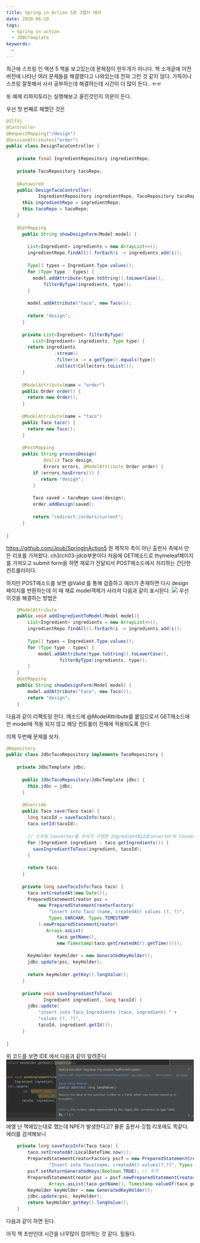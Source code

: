 ```yaml
---
title: Spring in Action 5판 3챕터 에러 
date: 2020-06-10
tags:
  - Spring in action
  - JDBCTemplate
keywords:
  -
---
```


최근에 스프링 인 액션 5 책을 보고있는데 문제점이 한두개가 아니다. 책 소개글에 이전 버전에 나타난 여러 문제들을 해결했다고
나와있는데 전혀 그런 것 같지 않다. 가뜩이나 스프링 잘못해서 사서 공부하는데 해결하는데 시간이 더 많이 든다.. ㅠㅠ

또 예제 리파지토리는 실행해보고 올린것인지 의문이 든다. 

우선 첫 번째로 헤맸던 것은
```java
@Slf4j
@Controller
@RequestMapping("/design")
@SessionAttributes("order")
public class DesignTacoController {

	private final IngredientRepository ingredientRepo;
	
	private TacoRepository tacoRepo;

	@Autowired
	public DesignTacoController(
			IngredientRepository ingredientRepo, TacoRepository tacoRepo) {
	  this.ingredientRepo = ingredientRepo;
	  this.tacoRepo = tacoRepo;
	}

	@GetMapping
	  public String showDesignForm(Model model) {
	    
		List<Ingredient> ingredients = new ArrayList<>();
	    ingredientRepo.findAll().forEach(i -> ingredients.add(i));

	    Type[] types = Ingredient.Type.values();
	    for (Type type : types) {
	      model.addAttribute(type.toString().toLowerCase(),
	          filterByType(ingredients, type));
	    }

	    model.addAttribute("taco", new Taco());

	    return "design";
	  }
	
	  private List<Ingredient> filterByType(
	      List<Ingredient> ingredients, Type type) {
	    return ingredients
	              .stream()
	              .filter(x -> x.getType().equals(type))
	              .collect(Collectors.toList());
	  }

	  @ModelAttribute(name = "order")
	  public Order order() {
	    return new Order();
	  }

	  @ModelAttribute(name = "taco")
	  public Taco taco() {
	    return new Taco();
	  }

	  @PostMapping
	  public String processDesign(
			  @Valid Taco design, 
			  Errors errors, @ModelAttribute Order order) {
		  if (errors.hasErrors()) {
			 return "design";
		  }

		  Taco saved = tacoRepo.save(design);
		  order.addDesign(saved);

		  return "redirect:/orders/current";
	  }

}
```
https://github.com/Jpub/SpringInAction5 원 제작자 측이 아닌 출판사 측에서 만든 리포를 가져왔다. ch3/ch03-jdcb부분이다
처음에 GET메소드로 thymeleaf페이지를 가져오고 submit form을 하면 재료가 전달되서 POST메소드에서 처리하는 간단한
컨트롤러이다. 

하지만 POST메소드를 보면 @Valid 를 통해 검증하고 에러가 존재하면 다시 design 페이지를 반환하는데 이 때 
재료 model객체가 사라져 다음과 같이 표시된다.
![](https://user-images.githubusercontent.com/23472139/50333580-9e58e480-0527-11e9-801a-c5aa57def341.JPG)
우선 이것을 해결하는 방법은 
```java
    @ModelAttribute
    public void addIngredientToModel(Model model){
        List<Ingredient> ingredients = new ArrayList<>();
        ingredientRepo.findAll().forEach(i -> ingredients.add(i));

        Type[] types = Ingredient.Type.values();
        for (Type type : types) {
            model.addAttribute(type.toString().toLowerCase(),
                    filterByType(ingredients, type));
        }
    }
    @GetMapping
    public String showDesignForm(Model model) {
        model.addAttribute("taco", new Taco());
        return "design";
    }
```
다음과 같이 리팩토링 한다. 메소드에 @ModelAttribute를 붙임으로서 GET메소드에만 model에 적용 되지 않고 해당 컨트롤러
전체에 적용되도록 한다.

이제 두번째 문제를 보자.
```java
@Repository
public class JdbcTacoRepository implements TacoRepository {

	private JdbcTemplate jdbc;

	  public JdbcTacoRepository(JdbcTemplate jdbc) {
	    this.jdbc = jdbc;
	  }

	  @Override
	  public Taco save(Taco taco) {
	    long tacoId = saveTacoInfo(taco);
	    taco.setId(tacoId);
	    
	    // 스프링 Converter를 우리가 구현한 IngredientByIdConverter의 Convert() 메서드가 이때 자동 실행된다.
	    for (Ingredient ingredient : taco.getIngredients()) { 
	      saveIngredientToTaco(ingredient, tacoId);
	    }

	    return taco;
	  }

	  private long saveTacoInfo(Taco taco) {
	    taco.setCreatedAt(new Date());
	    PreparedStatementCreator psc =
	        new PreparedStatementCreatorFactory(
	            "insert into Taco (name, createdAt) values (?, ?)",
	            Types.VARCHAR, Types.TIMESTAMP
	        ).newPreparedStatementCreator(
	           Arrays.asList(
	               taco.getName(),
	               new Timestamp(taco.getCreatedAt().getTime())));

	    KeyHolder keyHolder = new GeneratedKeyHolder();
	    jdbc.update(psc, keyHolder);

	    return keyHolder.getKey().longValue();
	  }

	  private void saveIngredientToTaco(
	          Ingredient ingredient, long tacoId) {
	    jdbc.update(
	        "insert into Taco_Ingredients (taco, ingredient) " +
	        "values (?, ?)",
	        tacoId, ingredient.getId());
	  }

}
```
위 코드를 보면 IDE 에서 다음과 같이 알려준다
![](1.png)
에엥 난 책에있는대로 했는데 NPE가 발생한다고? 물론 출판사 깃헙 리포에도 똑같다. 
에러를 검색해보니 
```java
    private long saveTacoInfo(Taco taco) {
        taco.setCreatedAt(LocalDateTime.now());
        PreparedStatementCreatorFactory pscf = new PreparedStatementCreatorFactory(
                "Insert into Taco(name, createdAt) values(?,?)", Types.VARCHAR, Types.TIMESTAMP);
        pscf.setReturnGeneratedKeys(Boolean.TRUE); // 추가
        PreparedStatementCreator psc = pscf.newPreparedStatementCreator(
                Arrays.asList(taco.getName(), Timestamp.valueOf(taco.getCreatedAt())));
        KeyHolder keyHolder = new GeneratedKeyHolder();
        jdbc.update(psc, keyHolder);
        return keyHolder.getKey().longValue();
    }
```
다음과 같이 하면 된다.

아직 책 초반인데 시간을 너무많이 잡아먹는 것 같다. 힘들다.
